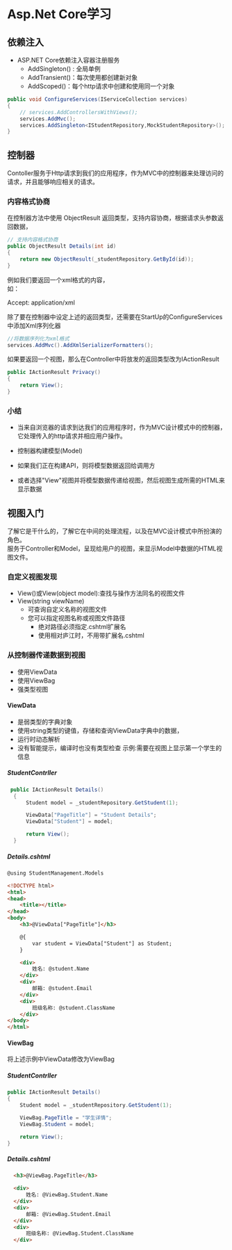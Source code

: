 # Asp.Net Core学习
## 依赖注入
- ASP.NET Core依赖注入容器注册服务
  - AddSingleton() : 全局单例
  - AddTransient()：每次使用都创建新对象
  - AddScoped()：每个http请求中创建和使用同一个对象
``` C#
public void ConfigureServices(IServiceCollection services)
{
    // services.AddControllersWithViews();
    services.AddMvc();
    services.AddSingleton<IStudentRepository,MockStudentRepository>();
}
```
## 控制器
Contoller服务于Http请求到我们的应用程序，作为MVC中的控制器来处理访问的请求，并且能够响应相关的请求。
### 内容格式协商
在控制器方法中使用 ObjectResult 返回类型，支持内容协商，根据请求头参数返回数据，<br/>
``` C#
// 支持内容格式协商
public ObjectResult Details(int id)
{
    return new ObjectResult(_studentRepository.GetById(id));
}
```
例如我们要返回一个xml格式的内容，<br/>
如：

Accept: application/xml<br/>

除了要在控制器中设定上述的返回类型，还需要在StartUp的ConfigureServices中添加Xml序列化器<br/>
``` C#
//将数据序列化为xml格式
services.AddMvc().AddXmlSerializerFormatters();
```

如果要返回一个视图，那么在Controller中将放发的返回类型改为IActionResult
``` C#
public IActionResult Privacy()
{
    return View();
}
```
### 小结
- 当来自浏览器的请求到达我们的应用程序时，作为MVC设计模式中的控制器，它处理传入的http请求并相应用户操作。

- 控制器构建模型(Model)
- 如果我们正在构建API，则将模型数据返回给调用方
- 或者选择"View"视图并将模型数据传递给视图，然后视图生成所需的HTML来显示数据

## 视图入门
了解它是干什么的，了解它在中间的处理流程，以及在MVC设计模式中所扮演的角色。<br/>
服务于Controller和Model，呈现给用户的视图，来显示Model中数据的HTML视图文件。<br/>

### 自定义视图发现
- View()或View(object model):查找与操作方法同名的视图文件
- View(string viewName)
  - 可查询自定义名称的视图文件
  - 您可以指定视图名称或视图文件路径
    - 绝对路径必须指定.cshtml扩展名
    - 使用相对庐江时，不用带扩展名.cshtml
### 从控制器传递数据到视图
- 使用ViewData
- 使用ViewBag
- 强类型视图

#### ViewData
- 是弱类型的字典对象
- 使用string类型的键值，存储和查询ViewData字典中的数据，
- 运行时动态解析
- 没有智能提示，编译时也没有类型检查
示例:需要在视图上显示第一个学生的信息
##### StudentContrller
``` C#
 public IActionResult Details()
  {
      Student model = _studentRepository.GetStudent(1);

      ViewData["PageTitle"] = "Student Details";
      ViewData["Student"] = model;

      return View();
  }
  ```
##### Details.cshtml
``` html
@using StudentManagement.Models

<!DOCTYPE html>
<html>
<head>
    <title></title>
</head>
<body>
    <h3>@ViewData["PageTitle"]</h3>

    @{
        var student = ViewData["Student"] as Student;
    }

    <div>
        姓名: @student.Name
    </div>
    <div>
        邮箱: @student.Email
    </div>
    <div>
        班级名称: @student.ClassName
    </div>
</body>
</html>
```
#### ViewBag
将上述示例中ViewData修改为ViewBag
##### StudentContrller
``` C#
public IActionResult Details()
{
    Student model = _studentRepository.GetStudent(1);

    ViewBag.PageTitle = "学生详情";
    ViewBag.Student = model;

    return View();
}
```
##### Details.cshtml
``` html
  <h3>@ViewBag.PageTitle</h3>

  <div>
      姓名: @ViewBag.Student.Name
  </div>
  <div>
      邮箱: @ViewBag.Student.Email
  </div>
  <div>
      班级名称: @ViewBag.Student.ClassName
  </div>
 ```


        










       
